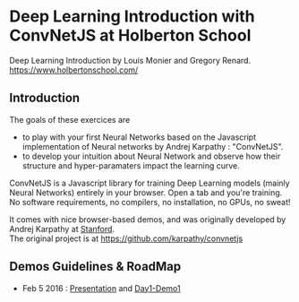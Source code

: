 # Deep Learning Introduction with ConvNetJS at Holberton School

Deep Learning Introduction by Louis Monier and Gregory Renard.
https://www.holbertonschool.com/

## Introduction

The goals of these exercices are 
- to play with your first Neural Networks based on the Javascript implementation of Neural networks by Andrej Karpathy : "ConvNetJS".
- to develop your intuition about Neural Network and observe how their structure and hyper-paramaters impact the learning curve.

ConvNetJS is a Javascript library for training Deep Learning models (mainly Neural Networks) entirely in your browser. 
Open a tab and you're training. No software requirements, no compilers, no installation, no GPUs, no sweat!

It comes with nice browser-based demos, and was originally developed by Andrej Karpathy at [Stanford](http://cs.stanford.edu/people/karpathy/convnetjs/).  
The original project is at https://github.com/karpathy/convnetjs

## Demos Guidelines & RoadMap

- Feb 5 2016 : [Presentation](https://docs.google.com/presentation/d/144hO7IKTlVRnAKGc1WXGoO7PIqVtlln6DP8lF7zynL4/edit?usp=sharing) and [Day1-Demo1](https://github.com/gregrenard/hs/blob/master/ConvNetJS/Day1-Demo1.md)